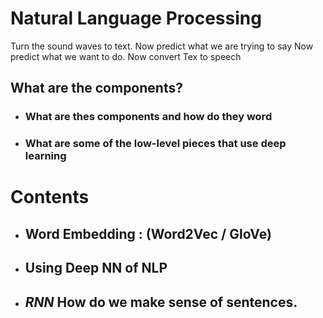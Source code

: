 # Natural Language Processing

Turn the sound waves to text. 
Now predict what we are trying to say
Now predict what we want to do.
Now convert Tex to speech

## What are the components?
- ### What are thes components and how do they word
- ### What are some of the low-level pieces that use deep learning

# Contents 
- ## Word Embedding : (Word2Vec / GloVe)
- ## Using Deep NN of NLP
- ## _**RNN**_ How do we make sense of sentences.
